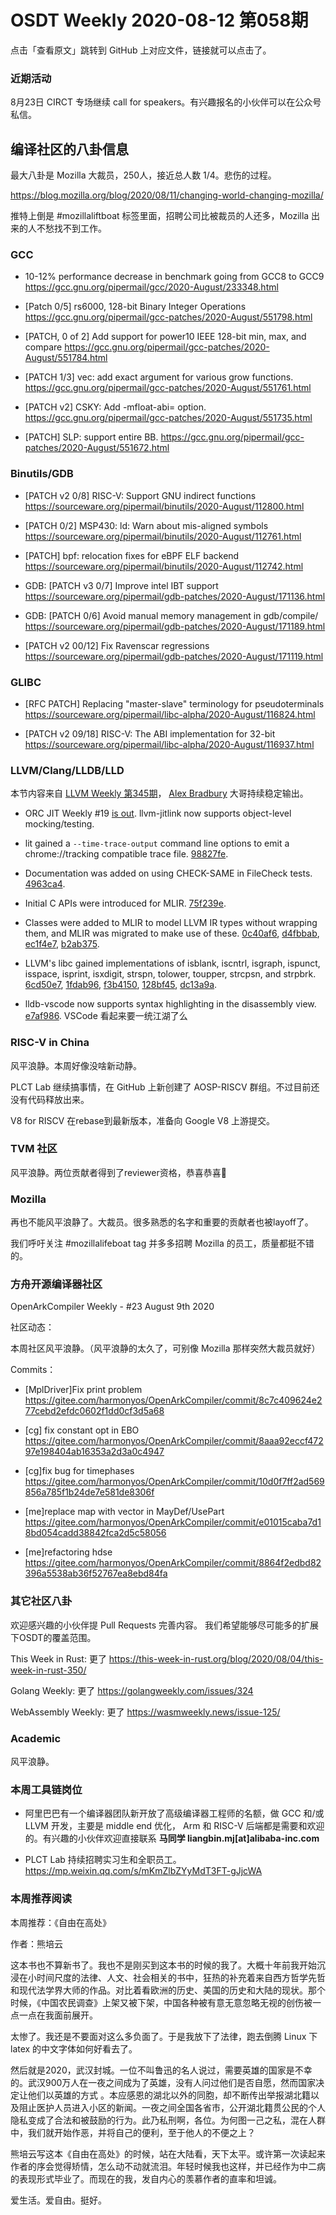 # OSDT Weekly 2020-08-12 第058期

点击「查看原文」跳转到 GitHub 上对应文件，链接就可以点击了。

### 近期活动

8月23日 CIRCT 专场继续 call for speakers。有兴趣报名的小伙伴可以在公众号私信。

## 编译社区的八卦信息

最大八卦是 Mozilla 大裁员，250人，接近总人数 1/4。悲伤的过程。

https://blog.mozilla.org/blog/2020/08/11/changing-world-changing-mozilla/

推特上倒是 #mozillaliftboat 标签里面，招聘公司比被裁员的人还多，Mozilla 出来的人不愁找不到工作。

### GCC

- 10-12% performance decrease in benchmark going from GCC8 to GCC9
  https://gcc.gnu.org/pipermail/gcc/2020-August/233348.html

- [Patch 0/5] rs6000, 128-bit Binary Integer Operations
  https://gcc.gnu.org/pipermail/gcc-patches/2020-August/551798.html

- [PATCH, 0 of 2] Add support for power10 IEEE 128-bit min, max, and compare
  https://gcc.gnu.org/pipermail/gcc-patches/2020-August/551784.html

- [PATCH 1/3] vec: add exact argument for various grow functions.
  https://gcc.gnu.org/pipermail/gcc-patches/2020-August/551761.html

- [PATCH v2] CSKY: Add -mfloat-abi= option.
  https://gcc.gnu.org/pipermail/gcc-patches/2020-August/551735.html

- [PATCH] SLP: support entire BB.
  https://gcc.gnu.org/pipermail/gcc-patches/2020-August/551672.html


### Binutils/GDB

- [PATCH v2 0/8] RISC-V: Support GNU indirect functions
  https://sourceware.org/pipermail/binutils/2020-August/112800.html

- [PATCH 0/2] MSP430: ld: Warn about mis-aligned symbols
  https://sourceware.org/pipermail/binutils/2020-August/112761.html

- [PATCH] bpf: relocation fixes for eBPF ELF backend
  https://sourceware.org/pipermail/binutils/2020-August/112742.html

- GDB: [PATCH v3 0/7] Improve intel IBT support
  https://sourceware.org/pipermail/gdb-patches/2020-August/171136.html

- GDB: [PATCH 0/6] Avoid manual memory management in gdb/compile/
  https://sourceware.org/pipermail/gdb-patches/2020-August/171189.html

- [PATCH v2 00/12] Fix Ravenscar regressions
  https://sourceware.org/pipermail/gdb-patches/2020-August/171119.html

### GLIBC

- [RFC PATCH] Replacing "master-slave" terminology for pseudoterminals
  https://sourceware.org/pipermail/libc-alpha/2020-August/116824.html

- [PATCH v2 09/18] RISC-V: The ABI implementation for 32-bit
  https://sourceware.org/pipermail/libc-alpha/2020-August/116937.html

### LLVM/Clang/LLDB/LLD


本节内容来自 [LLVM Weekly 第345期](http://llvmweekly.org/issue/345)，
[Alex Bradbury](https://www.linkedin.com/in/alex-bradbury/) 大哥持续稳定输出。

* ORC JIT Weekly #19 [is out](http://lists.llvm.org/pipermail/llvm-dev/2020-August/144177.html).
llvm-jitlink now supports object-level mocking/testing.


* lit gained a `--time-trace-output` command line options to emit a chrome://tracking compatible trace file.
  [98827fe](https://reviews.llvm.org/rG98827feddb9).

* Documentation was added on using CHECK-SAME in FileCheck tests.
  [4963ca4](https://reviews.llvm.org/rG4963ca4658b).

* Initial C APIs were introduced for MLIR.
  [75f239e](https://reviews.llvm.org/rG75f239e9756).

* Classes were added to MLIR to model LLVM IR types without wrapping them, and MLIR was migrated to make use of these.
  [0c40af6](https://reviews.llvm.org/rG0c40af6b594),
  [d4fbbab](https://reviews.llvm.org/rGd4fbbab2e49),
  [ec1f4e7](https://reviews.llvm.org/rGec1f4e7c3b1),
  [b2ab375](https://reviews.llvm.org/rGb2ab375d1f0).

* LLVM's libc gained implementations of isblank, iscntrl, isgraph, ispunct, isspace, isprint, isxdigit, strspn, tolower, toupper, strcpsn, and strpbrk.
  [6cd50e7](https://reviews.llvm.org/rG6cd50e7b75e),
  [1fdab96](https://reviews.llvm.org/rG1fdab96130f),
  [f3b4150](https://reviews.llvm.org/rGf3b41502554),
  [128bf45](https://reviews.llvm.org/rG128bf458ab8),
  [dc13a9a](https://reviews.llvm.org/rGdc13a9a7813).

* lldb-vscode now supports syntax highlighting in the disassembly view.
  [e7af986](https://reviews.llvm.org/rGe7af98680ad).
  VSCode 看起来要一统江湖了么

### RISC-V in China

风平浪静。本周好像没啥新动静。

PLCT Lab 继续搞事情，在 GitHub 上新创建了 AOSP-RISCV 群组。不过目前还没有代码释放出来。

V8 for RISCV 在rebase到最新版本，准备向 Google V8 上游提交。

### TVM 社区

风平浪静。两位贡献者得到了reviewer资格，恭喜恭喜🎉

### Mozilla

再也不能风平浪静了。大裁员。很多熟悉的名字和重要的贡献者也被layoff了。

我们呼吁关注 #mozillalifeboat tag 并多多招聘 Mozilla 的员工，质量都挺不错的。

### 方舟开源编译器社区

OpenArkCompiler Weekly - #23 August 9th 2020

社区动态：

本周社区风平浪静。（风平浪静的太久了，可别像 Mozilla 那样突然大裁员就好）

Commits：

- [MplDriver]Fix print problem
  https://gitee.com/harmonyos/OpenArkCompiler/commit/8c7c409624e277cebd2efdc0602f1dd0cf3d5a68

- [cg] fix constant opt in EBO
  https://gitee.com/harmonyos/OpenArkCompiler/commit/8aaa92eccf47297e198404ab16353a2d3a0c4947

- [cg]fix bug for timephases
  https://gitee.com/harmonyos/OpenArkCompiler/commit/10d0f7ff2ad569856a785f1b24de7e581de8306f

- [me]replace map with vector in MayDef/UsePart
  https://gitee.com/harmonyos/OpenArkCompiler/commit/e01015caba7d18bd054cadd38842fca2d5c58056

- [me]refactoring hdse
  https://gitee.com/harmonyos/OpenArkCompiler/commit/8864f2edbd82396a5538ab36f52767ea8ebd84fa


### 其它社区八卦

欢迎感兴趣的小伙伴提 Pull Requests 完善内容。
我们希望能够尽可能多的扩展下OSDT的覆盖范围。

This Week in Rust: 更了
https://this-week-in-rust.org/blog/2020/08/04/this-week-in-rust-350/

Golang Weekly: 更了
https://golangweekly.com/issues/324

WebAssembly Weekly: 更了
https://wasmweekly.news/issue-125/

### Academic

风平浪静。

### 本周工具链岗位

- 阿里巴巴有一个编译器团队新开放了高级编译器工程师的名额，做 GCC 和/或 LLVM 开发，主要是 middle end 优化， Arm 和 RISC-V 后端都是需要和欢迎的。有兴趣的小伙伴欢迎直接联系
  **马同学 liangbin.mj[at]alibaba-inc.com**

- PLCT Lab 持续招聘实习生和全职员工。
  https://mp.weixin.qq.com/s/mKmZlbZYyMdT3FT-gJjcWA

### 本周推荐阅读

本周推荐：《自由在高处》

作者：熊培云

这本书也不算新书了。我也不是刚买到这本书的时候的我了。大概十年前我开始沉浸在小时间尺度的法律、人文、社会相关的书中，狂热的补充着来自西方哲学先哲和现代法学界大师的作品。对比着看欧洲的历史、美国的历史和大陆的现状。那个时候，《中国农民调查》上架又被下架，中国各种被有意无意忽略无视的创伤被一点一点在我面前展开。

太惨了。我还是不要面对这么多负面了。于是我放下了法律，跑去倒腾 Linux 下 latex 的中文字体如何好看去了。

然后就是2020，武汉封城。一位不叫鲁迅的名人说过，需要英雄的国家是不幸的。武汉900万人在一夜之间成为了英雄，没有人问过他们是否自愿，然而国家决定让他们以英雄的方式  。本应感恩的湖北以外的同胞，却不断传出举报湖北籍以及阻止医护人员进入小区的新闻。一夜之间全国各省市，公开湖北籍贯公民的个人隐私变成了合法和被鼓励的行为。此乃私刑啊，各位。为何图一己之私，混在人群中，我们就开始作恶，并将自己的便利，至于他人的不便之上？

熊培云写这本《自由在高处》的时候，站在大陆看，天下太平。或许第一次读起来作者的序会觉得矫情，怎么动不动就流泪。年轻时候我也这样，并已经作为中二病的表现形式毕业了。而现在的我，发自内心的羡慕作者的直率和坦诚。

爱生活。爱自由。挺好。
